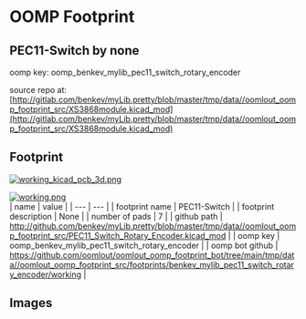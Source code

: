 # OOMP Footprint  
## PEC11-Switch  by none  
  
oomp key: oomp_benkev_mylib_pec11_switch_rotary_encoder  
  
source repo at: [http://gitlab.com/benkev/myLib.pretty/blob/master/tmp/data//oomlout_oomp_footprint_src/XS3868module.kicad_mod](http://gitlab.com/benkev/myLib.pretty/blob/master/tmp/data//oomlout_oomp_footprint_src/XS3868module.kicad_mod)  
## Footprint  
  
[![working_kicad_pcb_3d.png](working_kicad_pcb_3d_600.png)](working_kicad_pcb_3d.png)  
  
[![working.png](working_600.png)](working.png)  
| name | value | 
| --- | --- | 
| footprint name | PEC11-Switch | 
| footprint description | None | 
| number of pads | 7 | 
| github path | http://github.com/benkev/myLib.pretty/blob/master/tmp/data//oomlout_oomp_footprint_src/PEC11_Switch_Rotary_Encoder.kicad_mod | 
| oomp key | oomp_benkev_mylib_pec11_switch_rotary_encoder | 
| oomp bot github | https://github.com/oomlout/oomlout_oomp_footprint_bot/tree/main/tmp/data//oomlout_oomp_footprint_src/footprints/benkev_mylib_pec11_switch_rotary_encoder/working | 
## Images  
